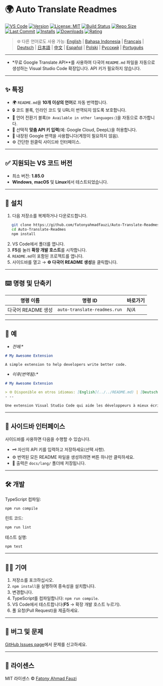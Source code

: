 # 🌍 Auto Translate Readmes

[![VS Code](https://img.shields.io/badge/VS%20Code-1.85.0+-blue.svg)](https://code.visualstudio.com/)
[![Version](https://img.shields.io/github/v/release/fatonyahmadfauzi/Auto-Translate-Readmes?color=blue.svg)](https://github.com/fatonyahmadfauzi/Auto-Translate-Readmes/releases)
[![License: MIT](https://img.shields.io/github/license/fatonyahmadfauzi/Auto-Translate-Readmes?color=green.svg)](LICENSE)
[![Build Status](https://github.com/fatonyahmadfauzi/Auto-Translate-Readmes/actions/workflows/main.yml/badge.svg)](https://github.com/fatonyahmadfauzi/Auto-Translate-Readmes/actions)
[![Repo Size](https://img.shields.io/github/repo-size/fatonyahmadfauzi/Auto-Translate-Readmes?color=yellow.svg)](https://github.com/fatonyahmadfauzi/Auto-Translate-Readmes)
[![Last Commit](https://img.shields.io/github/last-commit/fatonyahmadfauzi/Auto-Translate-Readmes?color=brightgreen.svg)](https://github.com/fatonyahmadfauzi/Auto-Translate-Readmes/commits/main)
[![Installs](https://vsmarketplacebadges.dev/installs-short/fatonyahmadfauzi.auto-translate-readmes.svg)](https://marketplace.visualstudio.com/items?itemName=fatonyahmadfauzi.auto-translate-readmes)
[![Downloads](https://vsmarketplacebadges.dev/downloads-short/fatonyahmadfauzi.auto-translate-readmes.svg)](https://marketplace.visualstudio.com/items?itemName=fatonyahmadfauzi.auto-translate-readmes)
[![Rating](https://vsmarketplacebadges.dev/rating-short/fatonyahmadfauzi.auto-translate-readmes.svg)](https://marketplace.visualstudio.com/items?itemName=fatonyahmadfauzi.auto-translate-readmes)

> 🌐 다른 언어로도 사용 가능: [English](../../README.md) | [Bahasa Indonesia](README-ID.md) | [Français](README-FR.md) | [Deutsch](README-DE.md) | [日本語](README-JP.md) | [中文](README-ZH.md) | [Español](README-ES.md) | [Polski](README-PL.md) | [Русский](README-RU.md) | [Português](README-PT.md)

---

- *무료 Google Translate API**를 사용하여 다국어 `README.md` 파일을 자동으로 생성하는 Visual Studio Code 확장입니다. API 키가 필요하지 않습니다.
- --

## ✨ 특징
- 🌍 `README.md`을 **10개 이상의 언어**로 자동 번역합니다.
- 🔒 코드 블록, 인라인 코드 및 URL이 번역되지 않도록 보호합니다.
- 💬 언어 전환기 블록(`🌐 Available in other languages:`)을 자동으로 추가합니다.
- 💾 선택적 **맞춤 API 키 입력**(예: Google Cloud, DeepL)을 허용합니다.
- 🧠 내장된 Google 번역을 사용합니다(계정이 필요하지 않음).
- ⚙️ 간단한 원클릭 사이드바 인터페이스.
- --

## ✅ 지원되는 VS 코드 버전
- 최소 버전: **1.85.0**
- **Windows**, **macOS** 및 **Linux**에서 테스트되었습니다.
- --

## 🧩 설치

1. 다음 저장소를 복제하거나 다운로드합니다.
```bash
   git clone https://github.com/fatonyahmadfauzi/Auto-Translate-Readmes.git
   cd Auto-Translate-Readmes
   npm install
   ```
2. VS Code에서 폴더를 엽니다.
3. **F5**를 눌러 **확장 개발 호스트**를 시작합니다.
4. `README.md`이 포함된 프로젝트를 엽니다.
5. 사이드바를 열고 → **⚙️ 다국어 README 생성**을 클릭합니다.
- --

## ⌨️ 명령 및 단축키

|명령 이름 |명령 ID |바로가기 |
| ----------------------------- | ---------------------------- |-------- |
|다국어 README 생성 |`auto-translate-readmes.run` |_N/A_ |
- --

## 🧠 예
- *전에:**

```md
# My Awesome Extension

A simple extension to help developers write better code.
```
- *이후(번역됨):**

```md
# My Awesome Extension

> 🌐 Disponible en otros idiomas: [English](../../README.md) | [Deutsch](README-DE.md) | [Français](README-FR.md)
- --

Une extension Visual Studio Code qui aide les développeurs à mieux écrire du code.
```
- --

## 🧠 사이드바 인터페이스

사이드바를 사용하면 다음을 수행할 수 있습니다.
- 🗝️ 자신의 API 키를 입력하고 저장하세요(선택 사항).
- ⚙️ 번역된 모든 README 파일을 생성하려면 버튼 하나만 클릭하세요.
- 📁 출력은 `docs/lang/` 폴더에 저장됩니다.
- --

## 🛠️ 개발

TypeScript 컴파일:

```bash
npm run compile
```

린트 코드:

```bash
npm run lint
```

테스트 실행:

```bash
npm test
```
- --

## 🧑‍💻 기여

1. 저장소를 포크하십시오.
2. `npm install`을 실행하여 종속성을 설치합니다.
3. 변경합니다.
4. TypeScript를 컴파일합니다: `npm run compile`.
5. VS Code에서 테스트합니다(**F5** → 확장 개발 호스트 누르기).
6. 풀 요청(Pull Request)을 제출하세요.
- --

## 🐞 버그 및 문제

[GitHub Issues page](https://github.com/fatonyahmadfauzi/Auto-Translate-Readmes/issues)에서 문제를 신고하세요.
- --

## 🧾 라이센스

MIT 라이센스 © [Fatony Ahmad Fauzi](../../LICENSE)
